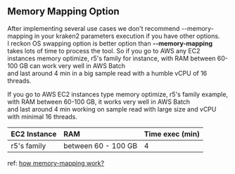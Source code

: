 ## Memory Mapping Option

After implementing several use cases we don't recommend --memory-mapping in your kraken2 parameters execution if you have other options. \
I reckon OS swapping option is better option than **--memory-mapping**  takes lots of time to process the tool.
So if you go to AWS any EC2 instances memory optimize, r5's family for instance, with RAM between 60-100 GB can work very well in AWS Batch \
and last around 4 min in a big sample read with a humble vCPU of 16 threads.

If you go to AWS EC2 instances type memory optimize, r5's family example, with RAM between 60-100 GB, it works very well in AWS Batch \
and last around 4 min working on sample read with large size and vCPU with minimal 16 threads.

| EC2 Instance | RAM                 | Time exec (min)|
| :---         | :---                | :---           |
| r5's family  | between 60 - 100 GB | 4              |

ref: [how memory-mapping work?](https://github.com/DerrickWood/kraken2/issues/120)
